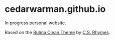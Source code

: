 # cedarwarman.github.io
In progress personal website.

Based on the [Bulma Clean Theme](https://github.com/chrisrhymes/bulma-clean-theme) by [C.S. Rhymes](https://www.csrhymes.com/).
